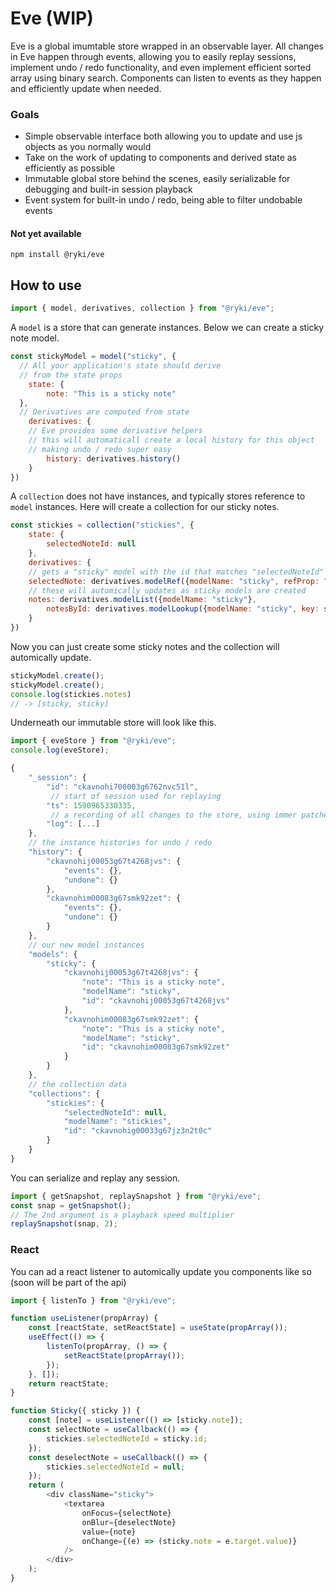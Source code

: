 # Eve (WIP)

Eve is a global imumtable store wrapped in an observable layer. All changes in Eve happen through events, allowing you to easily replay sessions, implement undo / redo functionality, and even implement efficient sorted array using binary search. Components can listen to events as they happen and efficiently update when needed.

### Goals

- Simple observable interface both allowing you to update and use js objects as you normally would
- Take on the work of updating to components and derived state as efficiently as possible
- Immutable global store behind the scenes, easily serializable for debugging and built-in session playback
- Event system for built-in undo / redo, being able to filter undobable events

#### Not yet available

    npm install @ryki/eve

## How to use

```js
import { model, derivatives, collection } from "@ryki/eve";
```

A `model` is a store that can generate instances. Below we can create a sticky note model.

```js
const stickyModel = model("sticky", {
  // All your application's state should derive
  // from the state props
	state: {
		note: "This is a sticky note"
  },
  // Derivatives are computed from state
	derivatives: {
    // Eve provides some derivative helpers
    // this will automaticall create a local history for this object
    // making undo / redo super easy
		history: derivatives.history()
	}
})
```

A `collection` does not have instances, and typically stores reference to `model` instances. Here will create a collection for our sticky notes.

```js 
const stickies = collection("stickies", {
	state: {
		selectedNoteId: null
	},
	derivatives: {
    // gets a "sticky" model with the id that matches "selectedNoteId"
    selectedNote: derivatives.modelRef({modelName: "sticky", refProp: "selectedNoteId"}),
    // these will automically updates as sticky models are created
    notes: derivatives.modelList({modelName: "sticky"},
		notesById: derivatives.modelLookup({modelName: "sticky", key: s => s.id})
	}
})
```

Now you can just create some sticky notes and the collection will automically update.

```js
stickyModel.create();
stickyModel.create();
console.log(stickies.notes)
// -> [sticky, sticky]
```

Underneath our immutable store will look like this.

```js
import { eveStore } from "@ryki/eve";
console.log(eveStore);
```

```js
{
	"_session": {
        "id": "ckavnohi700003g6762nvc51l",
         // start of session used for replaying
        "ts": 1590965330335,
         // a recording of all changes to the store, using immer patches
		"log": [...]
    },
    // the instance histories for undo / redo
	"history": {
		"ckavnohij00053g67t4268jvs": {
			"events": {},
			"undone": {}
		},
		"ckavnohim00083g67smk92zet": {
			"events": {},
			"undone": {}
		}
    },
    // our new model instances
	"models": {
		"sticky": {
			"ckavnohij00053g67t4268jvs": {
				"note": "This is a sticky note",
				"modelName": "sticky",
				"id": "ckavnohij00053g67t4268jvs"
			},
			"ckavnohim00083g67smk92zet": {
				"note": "This is a sticky note",
				"modelName": "sticky",
				"id": "ckavnohim00083g67smk92zet"
			}
		}
    },
    // the collection data
	"collections": {
		"stickies": {
			"selectedNoteId": null,
			"modelName": "stickies",
			"id": "ckavnohig00033g67jz3n2t0c"
		}
	}
}
```

You can serialize and replay any session.
```js
import { getSnapshot, replaySnapshot } from "@ryki/eve";
const snap = getSnapshot();
// The 2nd argument is a playback speed multiplier
replaySnapshot(snap, 2);
```

### React

You can ad a react listener to automically update you components like so (soon will be part of the api)

```js
import { listenTo } from "@ryki/eve";

function useListener(propArray) {
	const [reactState, setReactState] = useState(propArray());
	useEffect(() => {
		listenTo(propArray, () => {
			setReactState(propArray());
		});
	}, []);
	return reactState;
}

function Sticky({ sticky }) {
	const [note] = useListener(() => [sticky.note]);
	const selectNote = useCallback(() => {
		stickies.selectedNoteId = sticky.id;
	});
	const deselectNote = useCallback(() => {
		stickies.selectedNoteId = null;
	});
	return (
		<div className="sticky">
			<textarea
				onFocus={selectNote}
				onBlur={deselectNote}
				value={note}
				onChange={(e) => (sticky.note = e.target.value)}
			/>
		</div>
	);
}
```